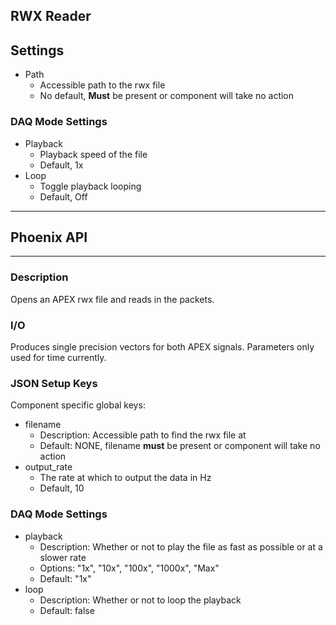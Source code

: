 ## RWX Reader
## Settings
- Path
	- Accessible path to the rwx file
	- No default, **Must** be present or component will take no action
### DAQ Mode Settings
- Playback
	- Playback speed of the file
	- Default, 1x
- Loop
	- Toggle playback looping
	- Default, Off
___
## Phoenix API
___
### Description

Opens an APEX rwx file and reads in the packets.

### I/O

Produces single precision vectors for both APEX signals. Parameters only used for time currently.

### JSON Setup Keys

Component specific global keys:
- filename
	- Description: Accessible path to find the rwx file at
	- Default: NONE, filename **must** be present or component will take no action
- output_rate
	- The rate at which to output the data in Hz
	- Default, 10

### DAQ Mode Settings
- playback
	- Description: Whether or not to play the file as fast as possible or at a slower rate
	- Options: "1x", "10x", "100x", "1000x", "Max"
	- Default: "1x"
- loop
	- Description: Whether or not to loop the playback
	- Default: false